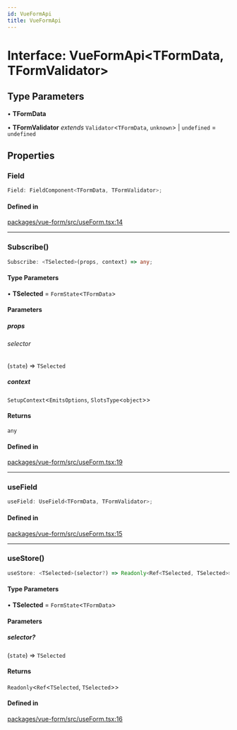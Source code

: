 ```yaml
---
id: VueFormApi
title: VueFormApi
---
```


# Interface: VueFormApi\<TFormData, TFormValidator\>

## Type Parameters

• **TFormData**

• **TFormValidator** *extends* `Validator`\<`TFormData`, `unknown`\> \| `undefined` = `undefined`

## Properties

### Field

```ts
Field: FieldComponent<TFormData, TFormValidator>;
```

#### Defined in

[packages/vue-form/src/useForm.tsx:14](https://github.com/TanStack/Formblob/main/packages/vue-form/src/useForm.tsx#L14)

***

### Subscribe()

```ts
Subscribe: <TSelected>(props, context) => any;
```

#### Type Parameters

• **TSelected** = `FormState`\<`TFormData`\>

#### Parameters

##### props

###### selector

(`state`) => `TSelected`

##### context

`SetupContext`\<`EmitsOptions`, `SlotsType`\<`object`\>\>

#### Returns

`any`

#### Defined in

[packages/vue-form/src/useForm.tsx:19](https://github.com/TanStack/Formblob/main/packages/vue-form/src/useForm.tsx#L19)

***

### useField

```ts
useField: UseField<TFormData, TFormValidator>;
```

#### Defined in

[packages/vue-form/src/useForm.tsx:15](https://github.com/TanStack/Formblob/main/packages/vue-form/src/useForm.tsx#L15)

***

### useStore()

```ts
useStore: <TSelected>(selector?) => Readonly<Ref<TSelected, TSelected>>;
```

#### Type Parameters

• **TSelected** = `FormState`\<`TFormData`\>

#### Parameters

##### selector?

(`state`) => `TSelected`

#### Returns

`Readonly`\<`Ref`\<`TSelected`, `TSelected`\>\>

#### Defined in

[packages/vue-form/src/useForm.tsx:16](https://github.com/TanStack/Formblob/main/packages/vue-form/src/useForm.tsx#L16)
